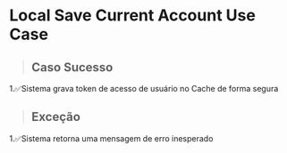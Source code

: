 # Local Save Current Account Use Case

> ## Caso Sucesso
1.✅Sistema grava token de acesso de usuário no Cache  de forma segura

> ## Exceção
1.✅Sistema retorna uma mensagem de erro inesperado
